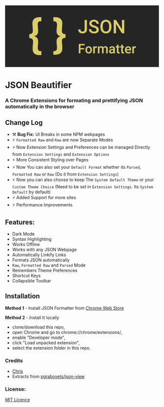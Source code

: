![JSON Beautifier](https://github.com/arnav-kr/json-formatter/blob/main/images/banners/promo_tile_marquee.png?raw=true)

# JSON Beautifier

### A Chrome Extensions for formating and prettifying JSON automatically in the browser

## Change Log
* ⚒️ **Bug Fix:** UI Breaks in some NPM webpages
* ⚡ `Formatted Raw` and `Raw` are now Separate Modes
* ⚡ Now Extension Settings and Preferences can be managed Directly from `Extension Settings` and `Extension Options`
* ⚡ More Consistent Styling over Pages
* ⚡ Now You can also set your `Default Format` whether its `Parsed`, `Formatted Raw` or `Raw` (Do it from `Extension Settings`)
* ⚡ Now you can also choose to keep The `System Default Theme` or your `Custom Theme Choice` (Need to be set in `Extension Settings`. Its `System Default` by default)
* ⚡ Added Support for more sites
* ⚡ Performance Improvements

## Features:
* Dark Mode
* Syntax Highlighting
* Works Offline
* Works with any JSON Webpage
* Automatically Linkify Links
* Formats JSON automatically
* `Raw`, `Formatted Raw` and `Parsed` Mode
* Remembers Theme Preferences
* Shortcut Keys
* Collapsible Toolbar


## Installation

**Method 1** - Install JSON Formatter from [Chrome Web Store](https://chrome.google.com/webstore/detail/json-formatter/gpmodmeblccallcadopbcoeoejepgpnb)

**Method 2** - Install It locally
* clone/download this repo,
* open Chrome and go to chrome://chrome/extensions/,
* enable "Developer mode",
* click "Load unpacked extension",
* select the extension folder in this repo.

### Credits

* [Chris](https://github.com/chrispeterjeyaraj)
* Extracts from [pgrabovets/json-view](https://github.com/pgrabovets/json-view)

### License:

[MIT Licence](LICENSE)

